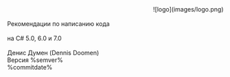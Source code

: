 <!--
NOTE: Requires Markdown Extra. See http://michelf.ca/projects/php-markdown/extra/
 --> 

<link href="style.css" type="text/css" rel="stylesheet"></link>

<div style="text-align:right" markdown="1">
![logo](images/logo.png)
</div>
<br/>
<div class="title">
Рекомендации по написанию кода
</div><br/>
<div class="subTitle">
на C# 5.0, 6.0 и 7.0
</div>
<br/>
<div class="author">
Денис Думен (Dennis Doomen)<br/>
Версия %semver%<br/>
%commitdate%
</div>